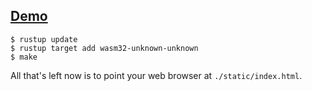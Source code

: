 ## [Demo](https://rmbreak.github.io/rust-wasm-play/)

```
$ rustup update
$ rustup target add wasm32-unknown-unknown
$ make
```

All that's left now is to point your web browser at `./static/index.html`.
